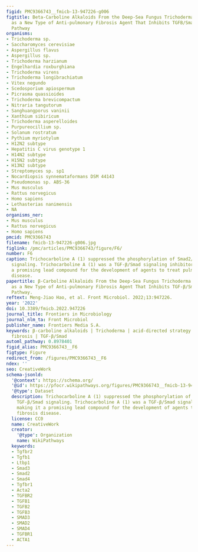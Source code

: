 ```yaml
---
figid: PMC9366743__fmicb-13-947226-g006
figtitle: Beta-Carboline Alkaloids From the Deep-Sea Fungus Trichoderma sp. MCCC 3A01244
  as a New Type of Anti-pulmonary Fibrosis Agent That Inhibits TGFB/Smad Signaling
  Pathway
organisms:
- Trichoderma sp.
- Saccharomyces cerevisiae
- Aspergillus flavus
- Aspergillus sp.
- Trichoderma harzianum
- Engelhardia roxburghiana
- Trichoderma virens
- Trichoderma longibrachiatum
- Vitex negundo
- Scedosporium apiospermum
- Picrasma quassioides
- Trichoderma brevicompactum
- Nitraria tangutorum
- Sanghuangporus vaninii
- Xanthium sibiricum
- Trichoderma asperelloides
- Purpureocillium sp.
- Solanum rostratum
- Pythium myriotylum
- H12N2 subtype
- Hepatitis C virus genotype 1
- H14N2 subtype
- H15N2 subtype
- H13N2 subtype
- Streptomyces sp. sp1
- Nocardiopsis synnemataformans DSM 44143
- Pseudomonas sp. ABS-36
- Mus musculus
- Rattus norvegicus
- Homo sapiens
- Lethasterias nanimensis
- NA
organisms_ner:
- Mus musculus
- Rattus norvegicus
- Homo sapiens
pmcid: PMC9366743
filename: fmicb-13-947226-g006.jpg
figlink: /pmc/articles/PMC9366743/figure/F6/
number: F6
caption: Trichocarboline A (1) suppressed the phosphorylation of Smad2/3 in TGF-β/Smad
  signaling. Trichocarboline A (1) was a TGF-β/Smad signaling inhibitor, making it
  a promising lead compound for the development of agents to treat pulmonary fibrosis
  disease.
papertitle: β-Carboline Alkaloids From the Deep-Sea Fungus Trichoderma sp. MCCC 3A01244
  as a New Type of Anti-pulmonary Fibrosis Agent That Inhibits TGF-β/Smad Signaling
  Pathway.
reftext: Meng-Jiao Hao, et al. Front Microbiol. 2022;13:947226.
year: '2022'
doi: 10.3389/fmicb.2022.947226
journal_title: Frontiers in Microbiology
journal_nlm_ta: Front Microbiol
publisher_name: Frontiers Media S.A.
keywords: β-carboline alkaloids | Trichoderma | acid-directed strategy | anti-pulmonary
  fibrosis | TGF-β/Smad
automl_pathway: 0.8978401
figid_alias: PMC9366743__F6
figtype: Figure
redirect_from: /figures/PMC9366743__F6
ndex: ''
seo: CreativeWork
schema-jsonld:
  '@context': https://schema.org/
  '@id': https://pfocr.wikipathways.org/figures/PMC9366743__fmicb-13-947226-g006.html
  '@type': Dataset
  description: Trichocarboline A (1) suppressed the phosphorylation of Smad2/3 in
    TGF-β/Smad signaling. Trichocarboline A (1) was a TGF-β/Smad signaling inhibitor,
    making it a promising lead compound for the development of agents to treat pulmonary
    fibrosis disease.
  license: CC0
  name: CreativeWork
  creator:
    '@type': Organization
    name: WikiPathways
  keywords:
  - Tgfbr2
  - Tgfb1
  - Ltbp1
  - Smad3
  - Smad2
  - Smad4
  - Tgfbr1
  - Acta2
  - TGFBR2
  - TGFB1
  - TGFB2
  - TGFB3
  - SMAD3
  - SMAD2
  - SMAD4
  - TGFBR1
  - ACTA1
---
```


